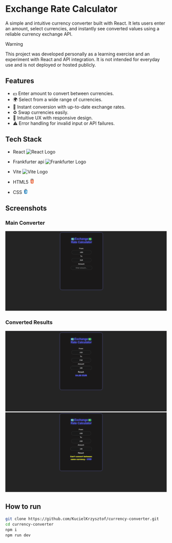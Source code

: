 # Exchange Rate Calculator

A simple and intuitive currency converter built with React. It lets users enter an amount, select currencies, and instantly see converted values using a reliable currency exchange API.

> [!WARNING]
> This project was developed personally as a learning exercise and an experiment with React and API integration. It is not intended for everyday use and is not deployed or hosted publicly.

## Features

- 💵 Enter amount to convert between currencies.
- 🌍 Select from a wide range of currencies.
- 🔄 Instant conversion with up-to-date exchange rates.
- ♻️ Swap currencies easily.
- 🧠 Intuitive UX with responsive design.
- ⚠️ Error handling for invalid input or API failures.

## Tech Stack

- React <img src="https://upload.wikimedia.org/wikipedia/commons/a/a7/React-icon.svg" alt="React Logo" width="14" height="13" />
- Frankfurter api <img src="https://api.nuget.org/v3-flatcontainer/frankfurter.api.client/1.0.0/icon" alt="Frankfurter Logo" width="14" height="13" />
- Vite <img src="https://upload.wikimedia.org/wikipedia/commons/thumb/f/f1/Vitejs-logo.svg/2078px-Vitejs-logo.svg.png" alt="Vite Logo" width="14" height="13" />

- HTML5 <img src="https://raw.githubusercontent.com/devicons/devicon/master/icons/html5/html5-original-wordmark.svg" alt="HTML logo" width="15" height="15" />
- CSS <img src="https://raw.githubusercontent.com/devicons/devicon/master/icons/css3/css3-original-wordmark.svg" alt="CSS Logo" width="15" height="15" />

## Screenshots

### Main Converter

![main](./screenshots/main.png)

### Converted Results

![main](./screenshots/res1.png)
![main](./screenshots/res2.png)

## How to run

```bash
git clone https://github.com/KucielKrzysztof/currency-converter.git
cd currency-converter
npm i
npm run dev
```
